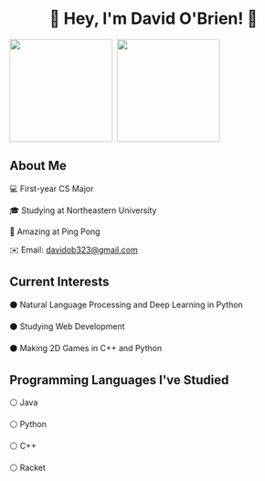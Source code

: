 <h1 align="center">👋 Hey, I'm David O'Brien! 👋</h1>

<a><img align="center" src="https://github-readme-stats.vercel.app/api?username=davidob1&show_icons=true&theme=tokyonight" style="height:180px;"/></a>
<a>&nbsp;<img align="center" src="https://github-readme-stats.vercel.app/api/top-langs/?username=davidob1&layout=compact&theme=radical" style="height:180px;"/></a>

<h2 align="left">About Me</h2>

💻 First-year CS Major

🎓 Studying at Northeastern University

🏓 Amazing at Ping Pong

✉️ Email: davidob323@gmail.com

<h2 align="left">Current Interests</h2>

⚫ Natural Language Processing and Deep Learning in Python

⚫ Studying Web Development

⚫ Making 2D Games in C++ and Python

<h2 align="left">Programming Languages I've Studied</h2>

⚪ Java

⚪ Python

⚪ C++

⚪ Racket
